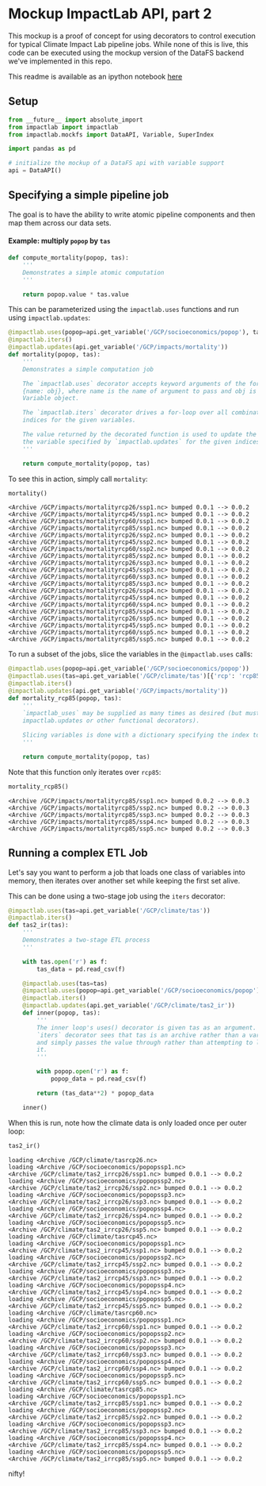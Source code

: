 # Mockup ImpactLab API, part 2

This mockup is a proof of concept for using decorators to control execution for typical Climate Impact Lab pipeline jobs. While none of this is live, this code can be executed using the mockup version of the DataFS backend we've implemented in this repo.

This readme is available as an ipython notebook [here](https://github.com/ClimateImpactLab/impactlab_api_mockup_2/tree/master/README.ipynb)

## Setup

```python
from __future__ import absolute_import
from impactlab import impactlab
from impactlab.mockfs import DataAPI, Variable, SuperIndex

import pandas as pd
```


```python
# initialize the mockup of a DataFS api with variable support
api = DataAPI()
```

## Specifying a simple pipeline job

The goal is to have the ability to write atomic pipeline components and then map them across our data sets.

#### Example: multiply `popop` by `tas`


```python
def compute_mortality(popop, tas):
    '''
    Demonstrates a simple atomic computation
    '''

    return popop.value * tas.value


```

This can be parameterized using the `impactlab.uses` functions and run using `impactlab.updates`:


```python
@impactlab.uses(popop=api.get_variable('/GCP/socioeconomics/popop'), tas=api.get_variable('/GCP/climate/tas'))
@impactlab.iters()
@impactlab.updates(api.get_variable('/GCP/impacts/mortality'))
def mortality(popop, tas):
    '''
    Demonstrates a simple computation job

    The `impactlab.uses` decorator accepts keyword arguments of the form 
    {name: obj}, where name is the name of argument to pass and obj is a mockfs
    Variable object.

    The `impactlab.iters` decorator drives a for-loop over all combinations of
    indices for the given variables.

    The value returned by the decorated function is used to update the value of
    the variable specified by `impactlab.updates` for the given indices.
    '''

    return compute_mortality(popop, tas)
```

To see this in action, simply call `mortality`:


```python
mortality()
```

    <Archive /GCP/impacts/mortalityrcp26/ssp1.nc> bumped 0.0.1 --> 0.0.2
    <Archive /GCP/impacts/mortalityrcp45/ssp1.nc> bumped 0.0.1 --> 0.0.2
    <Archive /GCP/impacts/mortalityrcp60/ssp1.nc> bumped 0.0.1 --> 0.0.2
    <Archive /GCP/impacts/mortalityrcp85/ssp1.nc> bumped 0.0.1 --> 0.0.2
    <Archive /GCP/impacts/mortalityrcp26/ssp2.nc> bumped 0.0.1 --> 0.0.2
    <Archive /GCP/impacts/mortalityrcp45/ssp2.nc> bumped 0.0.1 --> 0.0.2
    <Archive /GCP/impacts/mortalityrcp60/ssp2.nc> bumped 0.0.1 --> 0.0.2
    <Archive /GCP/impacts/mortalityrcp85/ssp2.nc> bumped 0.0.1 --> 0.0.2
    <Archive /GCP/impacts/mortalityrcp26/ssp3.nc> bumped 0.0.1 --> 0.0.2
    <Archive /GCP/impacts/mortalityrcp45/ssp3.nc> bumped 0.0.1 --> 0.0.2
    <Archive /GCP/impacts/mortalityrcp60/ssp3.nc> bumped 0.0.1 --> 0.0.2
    <Archive /GCP/impacts/mortalityrcp85/ssp3.nc> bumped 0.0.1 --> 0.0.2
    <Archive /GCP/impacts/mortalityrcp26/ssp4.nc> bumped 0.0.1 --> 0.0.2
    <Archive /GCP/impacts/mortalityrcp45/ssp4.nc> bumped 0.0.1 --> 0.0.2
    <Archive /GCP/impacts/mortalityrcp60/ssp4.nc> bumped 0.0.1 --> 0.0.2
    <Archive /GCP/impacts/mortalityrcp85/ssp4.nc> bumped 0.0.1 --> 0.0.2
    <Archive /GCP/impacts/mortalityrcp26/ssp5.nc> bumped 0.0.1 --> 0.0.2
    <Archive /GCP/impacts/mortalityrcp45/ssp5.nc> bumped 0.0.1 --> 0.0.2
    <Archive /GCP/impacts/mortalityrcp60/ssp5.nc> bumped 0.0.1 --> 0.0.2
    <Archive /GCP/impacts/mortalityrcp85/ssp5.nc> bumped 0.0.1 --> 0.0.2


To run a subset of the jobs, slice the variables in the `@impactlab.uses` calls:


```python
@impactlab.uses(popop=api.get_variable('/GCP/socioeconomics/popop'))
@impactlab.uses(tas=api.get_variable('/GCP/climate/tas')[{'rcp': 'rcp85'}])
@impactlab.iters()
@impactlab.updates(api.get_variable('/GCP/impacts/mortality'))
def mortality_rcp85(popop, tas):
    '''
    `impactlab_uses` may be supplied as many times as desired (but must be above
    impactlab.updates or other functional decorators).
    
    Slicing variables is done with a dictionary specifying the index to be sliced
    '''

    return compute_mortality(popop, tas)
```

Note that this function only iterates over `rcp85`:


```python
mortality_rcp85()
```

    <Archive /GCP/impacts/mortalityrcp85/ssp1.nc> bumped 0.0.2 --> 0.0.3
    <Archive /GCP/impacts/mortalityrcp85/ssp2.nc> bumped 0.0.2 --> 0.0.3
    <Archive /GCP/impacts/mortalityrcp85/ssp3.nc> bumped 0.0.2 --> 0.0.3
    <Archive /GCP/impacts/mortalityrcp85/ssp4.nc> bumped 0.0.2 --> 0.0.3
    <Archive /GCP/impacts/mortalityrcp85/ssp5.nc> bumped 0.0.2 --> 0.0.3


## Running a complex ETL Job

Let's say you want to perform a job that loads one class of variables into memory, then iterates over another set while keeping the first set alive.

This can be done using a two-stage job using the `iters` decorator:


```python
@impactlab.uses(tas=api.get_variable('/GCP/climate/tas'))
@impactlab.iters()
def tas2_ir(tas):
    '''
    Demonstrates a two-stage ETL process
    '''

    with tas.open('r') as f:
        tas_data = pd.read_csv(f)

    @impactlab.uses(tas=tas)
    @impactlab.uses(popop=api.get_variable('/GCP/socioeconomics/popop'))
    @impactlab.iters()
    @impactlab.updates(api.get_variable('/GCP/climate/tas2_ir'))
    def inner(popop, tas):
        '''
        The inner loop's uses() decorator is given tas as an argument. The
        `iters` decorator sees that tas is an archive rather than a variable
        and simply passes the value through rather than attempting to loop over
        it.
        '''

        with popop.open('r') as f:
            popop_data = pd.read_csv(f)

        return (tas_data**2) * popop_data

    inner()
```

When this is run, note how the climate data is only loaded once per outer loop:


```python
tas2_ir()
```

    loading <Archive /GCP/climate/tasrcp26.nc>
    loading <Archive /GCP/socioeconomics/popopssp1.nc>
    <Archive /GCP/climate/tas2_irrcp26/ssp1.nc> bumped 0.0.1 --> 0.0.2
    loading <Archive /GCP/socioeconomics/popopssp2.nc>
    <Archive /GCP/climate/tas2_irrcp26/ssp2.nc> bumped 0.0.1 --> 0.0.2
    loading <Archive /GCP/socioeconomics/popopssp3.nc>
    <Archive /GCP/climate/tas2_irrcp26/ssp3.nc> bumped 0.0.1 --> 0.0.2
    loading <Archive /GCP/socioeconomics/popopssp4.nc>
    <Archive /GCP/climate/tas2_irrcp26/ssp4.nc> bumped 0.0.1 --> 0.0.2
    loading <Archive /GCP/socioeconomics/popopssp5.nc>
    <Archive /GCP/climate/tas2_irrcp26/ssp5.nc> bumped 0.0.1 --> 0.0.2
    loading <Archive /GCP/climate/tasrcp45.nc>
    loading <Archive /GCP/socioeconomics/popopssp1.nc>
    <Archive /GCP/climate/tas2_irrcp45/ssp1.nc> bumped 0.0.1 --> 0.0.2
    loading <Archive /GCP/socioeconomics/popopssp2.nc>
    <Archive /GCP/climate/tas2_irrcp45/ssp2.nc> bumped 0.0.1 --> 0.0.2
    loading <Archive /GCP/socioeconomics/popopssp3.nc>
    <Archive /GCP/climate/tas2_irrcp45/ssp3.nc> bumped 0.0.1 --> 0.0.2
    loading <Archive /GCP/socioeconomics/popopssp4.nc>
    <Archive /GCP/climate/tas2_irrcp45/ssp4.nc> bumped 0.0.1 --> 0.0.2
    loading <Archive /GCP/socioeconomics/popopssp5.nc>
    <Archive /GCP/climate/tas2_irrcp45/ssp5.nc> bumped 0.0.1 --> 0.0.2
    loading <Archive /GCP/climate/tasrcp60.nc>
    loading <Archive /GCP/socioeconomics/popopssp1.nc>
    <Archive /GCP/climate/tas2_irrcp60/ssp1.nc> bumped 0.0.1 --> 0.0.2
    loading <Archive /GCP/socioeconomics/popopssp2.nc>
    <Archive /GCP/climate/tas2_irrcp60/ssp2.nc> bumped 0.0.1 --> 0.0.2
    loading <Archive /GCP/socioeconomics/popopssp3.nc>
    <Archive /GCP/climate/tas2_irrcp60/ssp3.nc> bumped 0.0.1 --> 0.0.2
    loading <Archive /GCP/socioeconomics/popopssp4.nc>
    <Archive /GCP/climate/tas2_irrcp60/ssp4.nc> bumped 0.0.1 --> 0.0.2
    loading <Archive /GCP/socioeconomics/popopssp5.nc>
    <Archive /GCP/climate/tas2_irrcp60/ssp5.nc> bumped 0.0.1 --> 0.0.2
    loading <Archive /GCP/climate/tasrcp85.nc>
    loading <Archive /GCP/socioeconomics/popopssp1.nc>
    <Archive /GCP/climate/tas2_irrcp85/ssp1.nc> bumped 0.0.1 --> 0.0.2
    loading <Archive /GCP/socioeconomics/popopssp2.nc>
    <Archive /GCP/climate/tas2_irrcp85/ssp2.nc> bumped 0.0.1 --> 0.0.2
    loading <Archive /GCP/socioeconomics/popopssp3.nc>
    <Archive /GCP/climate/tas2_irrcp85/ssp3.nc> bumped 0.0.1 --> 0.0.2
    loading <Archive /GCP/socioeconomics/popopssp4.nc>
    <Archive /GCP/climate/tas2_irrcp85/ssp4.nc> bumped 0.0.1 --> 0.0.2
    loading <Archive /GCP/socioeconomics/popopssp5.nc>
    <Archive /GCP/climate/tas2_irrcp85/ssp5.nc> bumped 0.0.1 --> 0.0.2


nifty!
